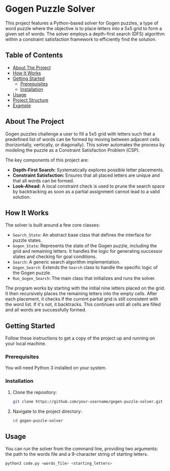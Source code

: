 # Gogen Puzzle Solver

This project features a Python-based solver for Gogen puzzles, a type of word puzzle where the objective is to place letters into a 5x5 grid to form a given set of words. The solver employs a depth-first search (DFS) algorithm within a constraint satisfaction framework to efficiently find the solution.

## Table of Contents

- [About The Project](#about-the-project)
- [How It Works](#how-it-works)
- [Getting Started](#getting-started)
  - [Prerequisites](#prerequisites)
  - [Installation](#installation)
- [Usage](#usage)
- [Project Structure](#project-structure)
- [Example](#example)

## About The Project

Gogen puzzles challenge a user to fill a 5x5 grid with letters such that a predefined list of words can be formed by moving between adjacent cells (horizontally, vertically, or diagonally). This solver automates the process by modeling the puzzle as a Constraint Satisfaction Problem (CSP).

The key components of this project are:
*   **Depth-First Search:** Systematically explores possible letter placements.
*   **Constraint Satisfaction:** Ensures that all placed letters are unique and that all words can be formed.
*   **Look-Ahead:** A local constraint check is used to prune the search space by backtracking as soon as a partial assignment cannot lead to a valid solution.

## How It Works

The solver is built around a few core classes:

*   `Search_State`: An abstract base class that defines the interface for puzzle states.
*   `Gogen_State`: Represents the state of the Gogen puzzle, including the grid and remaining letters. It handles the logic for generating successor states and checking for goal conditions.
*   `Search`: A generic search algorithm implementation.
*   `Gogen_Search`: Extends the `Search` class to handle the specific logic of the Gogen puzzle.
*   `Run_Gogen_Search`: The main class that initializes and runs the solver.

The program works by starting with the initial nine letters placed on the grid. It then recursively places the remaining letters into the empty cells. After each placement, it checks if the current partial grid is still consistent with the word list. If it's not, it backtracks. This continues until all cells are filled and all words are successfully formed.

## Getting Started

Follow these instructions to get a copy of the project up and running on your local machine.

### Prerequisites

You will need Python 3 installed on your system.

### Installation

1.  Clone the repository:
    ```sh
    git clone https://github.com/your-username/gogen-puzzle-solver.git
    ```
2.  Navigate to the project directory:
    ```sh
    cd gogen-puzzle-solver
    ```

## Usage

You can run the solver from the command line, providing two arguments: the path to the words file and a 9-character string of starting letters.

```sh
python3 code.py <words_file> <starting_letters>